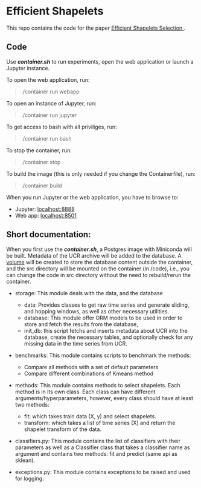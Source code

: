 # Efficient Shapelets
This repo contains the code for the paper [Efficient Shapelets Selection
](https://github.com/charaneadam/shapelts-docs).

## Code

Use ***container.sh*** to run experiments, open the web application or launch a
Jupyter instance.

To open the web application, run:
> ./container run webapp

To open an instance of Jupyter, run:
> ./container run jupyter

To get access to bash with all priviliges, run:
> ./container run bash

To stop the container, run:
> ./container stop

To build the image (this is only needed if you change the Containerfile), run:
> ./container build

When you run Jupyter or the web application, you have to browse to:
- Jupyter: [localhost:8888](http://localhost:8888)
- Web app: [localhost:8501](http://localhost:8501)

## Short documentation:
When you first use the ***container.sh***, a Postgres image with Miniconda will
be built. Metadata of the UCR archive will be added to the database.
A [volume](https://docs.podman.io/en/latest/markdown/podman-volume.1.html) will
be created to store the database content outside the container, and the src
directory will be mounted on the container (in /code), i.e., you can change 
the code in src directory without the need to rebuild/rerun the container.

- storage: This module deals with the data, and the database
    - data: Provides classes to get raw time series and generate sliding,
    and hopping windows, as well as other necessary utilities.
    - database: This module offer ORM models to be used in order to store and
    fetch the results from the database,
    - init_db: this script fetchs and inserts metadata about UCR into the
    database, create the necessary tables, and optionally check for any missing
    data in the time series from UCR.

- benchmarks: This module contains scripts to benchmark the methods:
    - Compare all methods with a set of default parameters
    - Compare different combinations of Kmeans method

- methods: This module contains methods to select shapelets. Each method is in
its own class. Each class can have different arguments/hyperparameters, however,
every class should have at least two methods:
    - fit: which takes train data (X, y) and select shapelets.
    - transform: which takes a list of time series (X) and return the shapelet
    transform of the data.

- classifiers.py: This module contains the list of classifiers with their 
parameters as well as a Classifier class that takes a classifier name as
argument and contains two methods: fit and predict (same api as sklean).

- exceptions.py: This module contains exceptions to be raised and used for logging.
